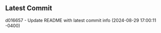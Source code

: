 
## Latest Commit
d016657 - Update README with latest commit info (2024-08-29 17:00:11 -0400) <Yunxi-Zhou>
